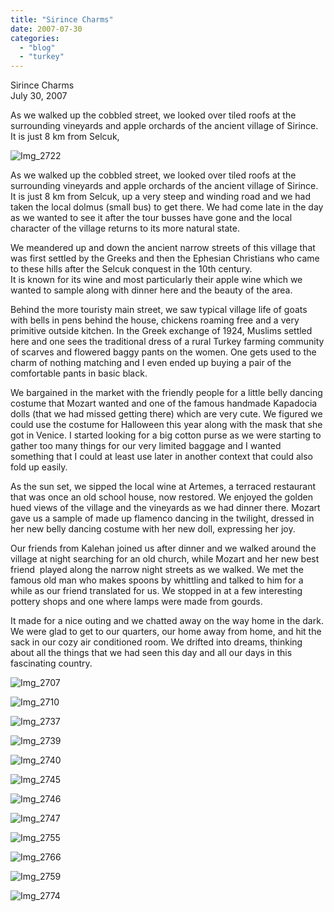 ```yaml
---
title: "Sirince Charms"
date: 2007-07-30
categories: 
  - "blog"
  - "turkey"
---
```


Sirince Charms  
July 30, 2007

As we walked up the cobbled street, we looked over tiled roofs at the  
surrounding vineyards and apple orchards of the ancient village of Sirince.  
It is just 8 km from Selcuk,

<!--more-->

![Img_2722](https://pub-ac94b3f306b24c0dba4238943c97f2e1.r2.dev/photos/uncategorized/2008/03/01/img_2722.png)

As we walked up the cobbled street, we looked over tiled roofs at the surrounding vineyards and apple orchards of the ancient village of Sirince. It is just 8 km from Selcuk, up a very steep and winding road and we had taken the local dolmus (small bus) to get there. We had come late in the day as we wanted to see it after the tour busses have gone and the local character of the village returns to its more natural state.

We meandered up and down the ancient narrow streets of this village that was first settled by the Greeks and then the Ephesian Christians who came to these hills after the Selcuk conquest in the 10th century.  
It is known for its wine and most particularly their apple wine which we wanted to sample along with dinner here and the beauty of the area.

Behind the more touristy main street, we saw typical village life of goats with bells in pens behind the house, chickens roaming free and a very primitive outside kitchen. In the Greek exchange of 1924, Muslims settled here and one sees the traditional dress of a rural Turkey farming community of scarves and flowered baggy pants on the women. One gets used to the charm of nothing matching and I even ended up buying a pair of the comfortable pants in basic black.

We bargained in the market with the friendly people for a little belly dancing costume that Mozart wanted and one of the famous handmade Kapadocia dolls (that we had missed getting there) which are very cute. We figured we could use the costume for Halloween this year along with the mask that she got in Venice. I started looking for a big cotton purse as we were starting to gather too many things for our very limited baggage and I wanted something that I could at least use later in another context that could also fold up easily.

As the sun set, we sipped the local wine at Artemes, a terraced restaurant that was once an old school house, now restored. We enjoyed the golden hued views of the village and the vineyards as we had dinner there. Mozart gave us a sample of made up flamenco dancing in the twilight, dressed in her new belly dancing costume with her new doll, expressing her joy.

Our friends from Kalehan joined us after dinner and we walked around the village at night searching for an old church, while Mozart and her new best friend  played along the narrow night streets as we walked. We met the famous old man who makes spoons by whittling and talked to him for a while as our friend translated for us. We stopped in at a few interesting pottery shops and one where lamps were made from gourds.

It made for a nice outing and we chatted away on the way home in the dark. We were glad to get to our quarters, our home away from home, and hit the sack in our cozy air conditioned room. We drifted into dreams, thinking about all the things that we had seen this day and all our days in this fascinating country.

![Img_2707](https://pub-ac94b3f306b24c0dba4238943c97f2e1.r2.dev/photos/uncategorized/2008/03/01/img_2707.png)

![Img_2710](https://pub-ac94b3f306b24c0dba4238943c97f2e1.r2.dev/photos/uncategorized/2008/03/01/img_2710.png)

![Img_2737](https://pub-ac94b3f306b24c0dba4238943c97f2e1.r2.dev/photos/uncategorized/2008/03/01/img_2737.png)

![Img_2739](https://pub-ac94b3f306b24c0dba4238943c97f2e1.r2.dev/photos/uncategorized/2008/03/01/img_2739.png)

![Img_2740](https://pub-ac94b3f306b24c0dba4238943c97f2e1.r2.dev/photos/uncategorized/2008/03/01/img_2740.png)

![Img_2745](https://pub-ac94b3f306b24c0dba4238943c97f2e1.r2.dev/photos/uncategorized/2008/03/01/img_2745.png)

![Img_2746](https://pub-ac94b3f306b24c0dba4238943c97f2e1.r2.dev/photos/uncategorized/2008/03/01/img_2746.png)

![Img_2747](https://pub-ac94b3f306b24c0dba4238943c97f2e1.r2.dev/photos/uncategorized/2008/03/01/img_2747.png)

![Img_2755](https://pub-ac94b3f306b24c0dba4238943c97f2e1.r2.dev/photos/uncategorized/2008/03/01/img_2755.png)

![Img_2766](https://pub-ac94b3f306b24c0dba4238943c97f2e1.r2.dev/photos/uncategorized/2008/03/01/img_2766.png)

![Img_2759](https://pub-ac94b3f306b24c0dba4238943c97f2e1.r2.dev/photos/uncategorized/2008/03/01/img_2759.png)

![Img_2774](https://pub-ac94b3f306b24c0dba4238943c97f2e1.r2.dev/photos/uncategorized/2008/03/01/img_2774.png)

